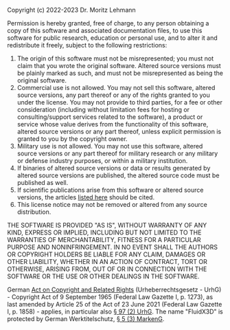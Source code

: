 Copyright (c) 2022-2023 Dr. Moritz Lehmann

Permission is hereby granted, free of charge, to any person obtaining a copy of this software and associated documentation files, to use this software for public research, education or personal use, and to alter it and redistribute it freely, subject to the following restrictions:

1. The origin of this software must not be misrepresented; you must not claim that you wrote the original software. Altered source versions must be plainly marked as such, and must not be misrepresented as being the original software.
2. Commercial use is not allowed. You may not sell this software, altered source versions, any part thereof or any of the rights granted to you under the license. You may not provide to third parties, for a fee or other consideration (including without limitation fees for hosting or consulting/support services related to the software), a product or service whose value derives from the functionality of this software, altered source versions or any part thereof, unless explicit permission is granted to you by the copyright owner.
3. Military use is not allowed. You may not use this software, altered source versions or any part thereof for military research or any military or defense industry purposes, or within a military institution.
4. If binaries of altered source versions or data or results generated by altered source versions are published, the altered source code must be published as well.
5. If scientific publications arise from this software or altered source versions, the articles [listed here](https://github.com/ProjectPhysX/FluidX3D#references) should be cited.
6. This license notice may not be removed or altered from any source distribution.

THE SOFTWARE IS PROVIDED "AS IS", WITHOUT WARRANTY OF ANY KIND, EXPRESS OR IMPLIED, INCLUDING BUT NOT LIMITED TO THE WARRANTIES OF MERCHANTABILITY, FITNESS FOR A PARTICULAR PURPOSE AND NONINFRINGEMENT. IN NO EVENT SHALL THE AUTHORS OR COPYRIGHT HOLDERS BE LIABLE FOR ANY CLAIM, DAMAGES OR OTHER LIABILITY, WHETHER IN AN ACTION OF CONTRACT, TORT OR OTHERWISE, ARISING FROM, OUT OF OR IN CONNECTION WITH THE SOFTWARE OR THE USE OR OTHER DEALINGS IN THE SOFTWARE.

German [Act on Copyright and Related Rights](https://www.gesetze-im-internet.de/englisch_urhg/englisch_urhg.html) (Urheberrechtsgesetz - UrhG) - Copyright Act of 9 September 1965 (Federal Law Gazette I, p. 1273), as last amended by Article 25 of the Act of 23 June 2021 (Federal Law Gazette I, p. 1858) - applies, in particular also [§ 97 (2) UrhG](https://www.gesetze-im-internet.de/englisch_urhg/englisch_urhg.html#p0881). The name "FluidX3D" is protected by German Werktitelschutz, [§ 5 (3) MarkenG](https://www.gesetze-im-internet.de/markeng/__5.html).